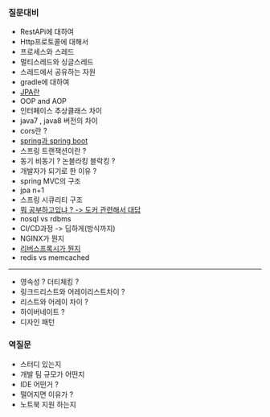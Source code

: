 ### 질문대비
* RestAPi에 대하여 
* Http프로토콜에 대해서 
* 프로세스와 스레드
* 멀티스레드와 싱글스레드
* 스레드에서 공유하는 자원
* gradle에 대하여
* [JPA란](https://github.com/Minkyu222341/studyAndAlgorithm/blob/master/src/main/java/com/sparta/study/JPA.md)
* OOP and AOP 
* 인터페이스 추상클래스 차이
* java7 , java8 버전의 차이 
* cors란 ?
* [spring과 spring boot](https://github.com/Minkyu222341/studyAndAlgorithm/blob/master/src/main/java/com/sparta/study/Spring%20Springboot.md)
* 스프링 트랜잭션이란 ? 
* 동기 비동기 ? 논블라킹 블락킹 ? 
* 개발자가 되기로 한 이유 ?
* spring MVC의 구조
* jpa n+1 
* 스프링 시큐리티 구조 
* [뭐 공부하고있냐 ? -> 도커 관련해서 대답](https://github.com/Minkyu222341/studyAndAlgorithm/blob/master/src/main/java/com/sparta/study/%EB%8F%84%EC%BB%A4.md)
* nosql vs rdbms
* CI/CD과정 -> 딥하게(방식까지) 
* NGINX가 뭔지
* [리버스프록시가 뭔지](https://github.com/Minkyu222341/studyAndAlgorithm/blob/master/src/main/java/com/sparta/study/%ED%94%84%EB%A1%9D%EC%8B%9C%EC%84%9C%EB%B2%84.md)
* redis vs memcached

---

* 영속성 ? 더티체킹 ?
* 링크드리스트와 어레이리스트차이 ? 
* 리스트와 어레이 차이 ?
* 하이버네이트 ? 
* 디자인 패턴

### 역질문
* 스터디 있는지
* 개발 팀 규모가 어떤지
* IDE 어떤거 ?
* 떨어지면 이유가 ? 
* 노트북 지원 하는지 
